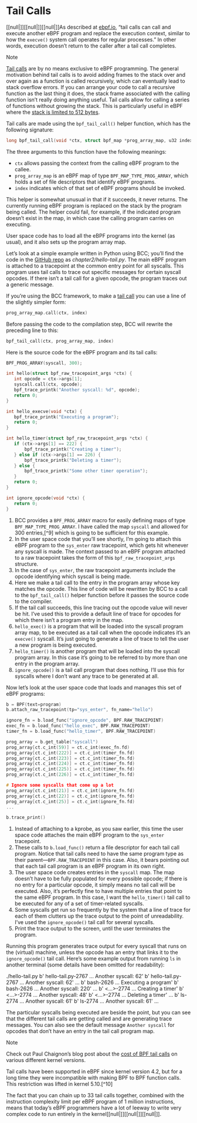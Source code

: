 # Tail Calls
[[null|]][[null|]][[null|]]As described at [ebpf.io](https://oreil.ly/Loyuz), “tail calls can call and execute another eBPF program and replace the execution context, similar to how the `execve()` system call operates for regular processes.” In other words, execution doesn’t return to the caller after a tail call completes.

> [!Note]
[Tail calls](https://oreil.ly/cOA1r) are by no means exclusive to eBPF programming. The general motivation behind tail calls is to avoid adding frames to the stack over and over again as a function is called recursively, which can eventually lead to stack overflow errors. If you can arrange your code to call a recursive function as the last thing it does, the stack frame associated with the calling function isn’t really doing anything useful. Tail calls allow for calling a series of functions without growing the stack. This is particularly useful in eBPF where the [stack is limited to 512 bytes](https://oreil.ly/SZmkd).

Tail calls are made using the `bpf_tail_call()` helper function, which has the following signature:

```c
long bpf_tail_call(void *ctx, struct bpf_map *prog_array_map, u32 index)

```
The three arguments to this function have the following meanings:

*   `ctx` allows passing the context from the calling eBPF program to the callee.
*   `prog_array_map` is an eBPF map of type `BPF_MAP_TYPE_PROG_ARRAY`, which holds a set of file descriptors that identify eBPF programs.
*   `index` indicates which of that set of eBPF programs should be invoked.

This helper is somewhat unusual in that if it succeeds, it never returns. The currently running eBPF program is replaced on the stack by the program being called. The helper could fail, for example, if the indicated program doesn’t exist in the map, in which case the calling program carries on executing.

User space code has to load all the eBPF programs into the kernel (as usual), and it also sets up the program array map.

Let’s look at a simple example written in Python using BCC; you’ll find the code in the [GitHub repo](http://github.com/lizrice/learning-ebpf) as _chapter2/hello-tail.py_. The main eBPF program is attached to a tracepoint at the common entry point for all syscalls. This program uses tail calls to trace out specific messages for certain syscall opcodes. If there isn’t a tail call for a given opcode, the program traces out a generic message.

If you’re using the BCC framework, to make a [tail call](https://oreil.ly/rT9e1) you can use a line of the slightly simpler form:

```C
prog_array_map.call(ctx, index)
```

Before passing the code to the compilation step, BCC will rewrite the preceding line to this:

```C
bpf_tail_call(ctx, prog_array_map, index)
```

Here is the source code for the eBPF program and its tail calls:
```C
BPF_PROG_ARRAY(syscall, 300);                                   

int hello(struct bpf_raw_tracepoint_args *ctx) {                
   int opcode = ctx->args[1];                                   
   syscall.call(ctx, opcode);                                   
   bpf_trace_printk("Another syscall: %d", opcode);             
   return 0;
}

int hello_execve(void *ctx) {                                   
   bpf_trace_printk("Executing a program");
   return 0;
}

int hello_timer(struct bpf_raw_tracepoint_args *ctx) {          
   if (ctx->args[1] == 222) {
       bpf_trace_printk("Creating a timer");
   } else if (ctx->args[1] == 226) {
       bpf_trace_printk("Deleting a timer");
   } else {
       bpf_trace_printk("Some other timer operation");
   }
   return 0;
}

int ignore_opcode(void *ctx) {                                  
   return 0;
}
```

1. BCC provides a `BPF_PROG_ARRAY` macro for easily defining maps of type `BPF_MAP_TYPE_PROG_ARRAY`. I have called the map `syscall` and allowed for 300 entries,[^9] which is going to be sufficient for this example.
2. In the user space code that you’ll see shortly, I’m going to attach this eBPF program to the `sys_enter` raw tracepoint, which gets hit whenever any syscall is made. The context passed to an eBPF program attached to a raw tracepoint takes the form of this `bpf_raw_tracepoint_args` structure.
3. In the case of `sys_enter`, the raw tracepoint arguments include the opcode identifying which syscall is being made.
4. Here we make a tail call to the entry in the program array whose key matches the opcode. This line of code will be rewritten by BCC to a call to the `bpf_tail_call()` helper function before it passes the source code to the compiler.
5. If the tail call succeeds, this line tracing out the opcode value will never be hit. I’ve used this to provide a default line of trace for opcodes for which there isn’t a program entry in the map.
6. `hello_exec()` is a program that will be loaded into the syscall program array map, to be executed as a tail call when the opcode indicates it’s an `execve()` syscall. It’s just going to generate a line of trace to tell the user a new program is being executed.
7. `hello_timer()` is another program that will be loaded into the syscall program array. In this case it’s going to be referred to by more than one entry in the program array.
8. `ignore_opcode()` is a tail call program that does nothing. I’ll use this for syscalls where I don’t want any trace to be generated at all.

Now let’s look at the user space code that loads and manages this set of eBPF programs:

```C
b = BPF(text=program)                                              
b.attach_raw_tracepoint(tp="sys_enter", fn_name="hello")           

ignore_fn = b.load_func("ignore_opcode", BPF.RAW_TRACEPOINT)       
exec_fn = b.load_func("hello_exec", BPF.RAW_TRACEPOINT)
timer_fn = b.load_func("hello_timer", BPF.RAW_TRACEPOINT)

prog_array = b.get_table("syscall")                                
prog_array[ct.c_int(59)] = ct.c_int(exec_fn.fd)
prog_array[ct.c_int(222)] = ct.c_int(timer_fn.fd)
prog_array[ct.c_int(223)] = ct.c_int(timer_fn.fd)
prog_array[ct.c_int(224)] = ct.c_int(timer_fn.fd)
prog_array[ct.c_int(225)] = ct.c_int(timer_fn.fd)
prog_array[ct.c_int(226)] = ct.c_int(timer_fn.fd)

# Ignore some syscalls that come up a lot                          
prog_array[ct.c_int(21)] = ct.c_int(ignore_fn.fd)
prog_array[ct.c_int(22)] = ct.c_int(ignore_fn.fd)
prog_array[ct.c_int(25)] = ct.c_int(ignore_fn.fd)
...

b.trace_print()
```
1. Instead of attaching to a kprobe, as you saw earlier, this time the user space code attaches the main eBPF program to the `sys_enter` tracepoint.
2. These calls to `b.load_func()` return a file descriptor for each tail call program. Notice that tail calls need to have the same program type as their parent—`BPF.RAW_TRACEPOINT` in this case. Also, it bears pointing out that each tail call program is an eBPF program in its own right.
3. The user space code creates entries in the `syscall` map. The map doesn’t have to be fully populated for every possible opcode; if there is no entry for a particular opcode, it simply means no tail call will be executed. Also, it’s perfectly fine to have multiple entries that point to the same eBPF program. In this case, I want the `hello_timer()` tail call to be executed for any of a set of timer-related syscalls.
4. Some syscalls get run so frequently by the system that a line of trace for each of them clutters up the trace output to the point of unreadability. I’ve used the `ignore_opcode()` tail call for several syscalls.
5. Print the trace output to the screen, until the user terminates the program.

Running this program generates trace output for every syscall that runs on the (virtual) machine, unless the opcode has an entry that links it to the `ignore_opcode()` tail call. Here’s some example output from running `ls` in another terminal (some details have been omitted for readability):

./hello-tail.py 
b'   hello-tail.py-2767    ... Another syscall: 62'
b'   hello-tail.py-2767    ... Another syscall: 62'
...
b'            bash-2626    ... Executing a program'
b'            bash-2626    ... Another syscall: 220'
...
b'           <...>-2774    ... Creating a timer'
b'           <...>-2774    ... Another syscall: 48'
b'           <...>-2774    ... Deleting a timer'
...
b'              ls-2774    ... Another syscall: 61'
b'              ls-2774    ... Another syscall: 61'
...

The particular syscalls being executed are beside the point, but you can see that the different tail calls are getting called and are generating trace messages. You can also see the default message `Another syscall` for opcodes that don’t have an entry in the tail call program map.

> [!Note]
Check out Paul Chaignon’s blog post about the [cost of BPF tail calls](https://oreil.ly/jTxcb) on various different kernel versions.

Tail calls have been supported in eBPF since kernel version 4.2, but for a long time they were incompatible with making BPF to BPF function calls. This restriction was lifted in kernel 5.10.[^10]

The fact that you can chain up to 33 tail calls together, combined with the instruction complexity limit per eBPF program of 1 million instructions, means that today’s eBPF programmers have a lot of leeway to write very complex code to run entirely in the kernel[[null|]][[null|]][[null|]].